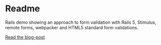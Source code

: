 # Readme
Rails demo showing an approach to form validation with Rails 5, Stimulus, remote forms, webpacker and HTML5 standard form validations.

[Read the blog-post](https://medium.com/@kanani-nirav/form-validations-in-ruby-on-rails-application-6c06d1b02339)

